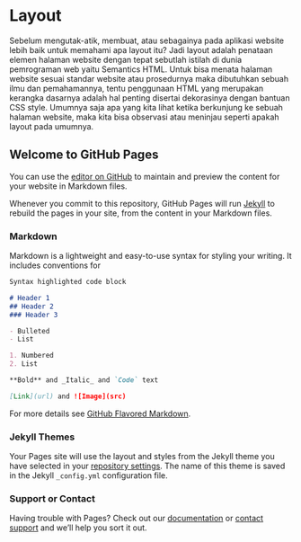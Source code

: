 # Layout
Sebelum mengutak-atik, membuat, atau sebagainya pada aplikasi website lebih baik untuk memahami apa layout itu? Jadi layout adalah penataan elemen halaman website dengan tepat sebutlah istilah di dunia pemrograman web yaitu Semantics HTML. Untuk bisa menata halaman website sesuai standar website atau prosedurnya maka dibutuhkan sebuah ilmu dan pemahamannya, tentu penggunaan HTML yang merupakan kerangka dasarnya adalah hal penting disertai dekorasinya dengan bantuan CSS style. Umumnya saja apa yang kita lihat ketika berkunjung ke sebuah halaman website, maka kita bisa observasi atau meninjau seperti apakah layout pada umumnya.



## Welcome to GitHub Pages

You can use the [editor on GitHub](https://github.com/arifirmansyah/test-jekyll/edit/master/README.md) to maintain and preview the content for your website in Markdown files.

Whenever you commit to this repository, GitHub Pages will run [Jekyll](https://jekyllrb.com/) to rebuild the pages in your site, from the content in your Markdown files.

### Markdown

Markdown is a lightweight and easy-to-use syntax for styling your writing. It includes conventions for

```markdown
Syntax highlighted code block

# Header 1
## Header 2
### Header 3

- Bulleted
- List

1. Numbered
2. List

**Bold** and _Italic_ and `Code` text

[Link](url) and ![Image](src)
```

For more details see [GitHub Flavored Markdown](https://guides.github.com/features/mastering-markdown/).

### Jekyll Themes

Your Pages site will use the layout and styles from the Jekyll theme you have selected in your [repository settings](https://github.com/arifirmansyah/test-jekyll/settings). The name of this theme is saved in the Jekyll `_config.yml` configuration file.

### Support or Contact

Having trouble with Pages? Check out our [documentation](https://help.github.com/categories/github-pages-basics/) or [contact support](https://github.com/contact) and we’ll help you sort it out.

